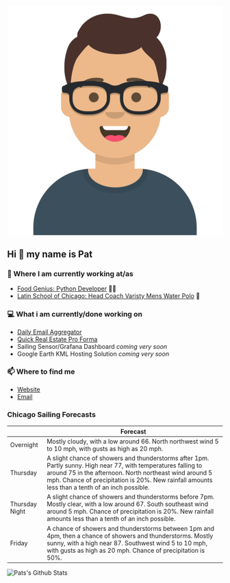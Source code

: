 [![Social banner for p-j-falconer](https://raw.githubusercontent.com/P-J-FALCONER/P-J-FALCONER/master/assets/avataaars.svg)](https://patfalconer.com/)
## Hi :wave: my name is Pat

### 💼 Where I am currently working at/as
- [Food Genius: Python Developer](https://getfoodgenius.com/) 🍔🐍
- [Latin School of Chicago: Head Coach Varisty Mens Water Polo](https://www.latinschool.org/) 🤽


### 💻 What i am currently/done working on
 - [Daily Email Aggregator](https://github.com/P-J-FALCONER/dott_daily_mail)
 - [Quick Real Estate Pro Forma](https://github.com/P-J-FALCONER/henry)
 - Sailing Sensor/Grafana Dashboard *coming very soon*
 - Google Earth KML Hosting Solution *coming very soon*

### 📫 Where to find me
 - [Website](https://patfalconer.com/)
 - [Email](mailto:patrick.j.falconer@gmail.com)


### Chicago Sailing Forecasts
|   | Forecast  |
|---|---|
| Overnight | Mostly cloudy, with a low around 66. North northwest wind 5 to 10 mph, with gusts as high as 20 mph. |
| Thursday | A slight chance of showers and thunderstorms after 1pm. Partly sunny. High near 77, with temperatures falling to around 75 in the afternoon. North northeast wind around 5 mph. Chance of precipitation is 20%. New rainfall amounts less than a tenth of an inch possible. |
| Thursday Night | A slight chance of showers and thunderstorms before 7pm. Mostly clear, with a low around 67. South southeast wind around 5 mph. Chance of precipitation is 20%. New rainfall amounts less than a tenth of an inch possible. |
| Friday | A chance of showers and thunderstorms between 1pm and 4pm, then a chance of showers and thunderstorms. Mostly sunny, with a high near 87. Southwest wind 5 to 10 mph, with gusts as high as 20 mph. Chance of precipitation is 50%. |

![Pats's Github Stats](https://github-readme-stats.vercel.app/api?username=p-j-falconer&show_icons=true&theme=radical)

